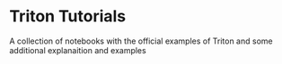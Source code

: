 # Triton Tutorials
A collection of notebooks with the official examples of Triton and some additional explanaition and examples
